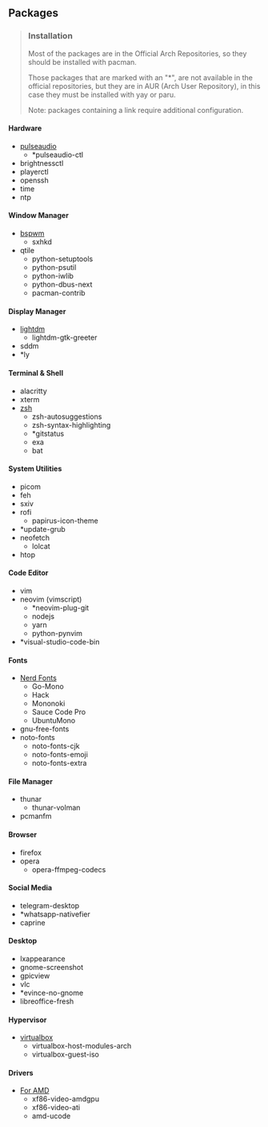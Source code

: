 ## Packages

> ### Installation
>
> Most of the packages are in the Official Arch Repositories, so they should be installed with pacman.
> 
> Those packages that are marked with an "*", are not available in the official repositories, but they are in AUR (Arch User Repository), in this case they must be installed with yay or paru.
> 
> Note: packages containing a link require additional configuration.

#### Hardware

- [pulseaudio](https://wiki.archlinux.org/title/PulseAudio#Running)
  - *pulseaudio-ctl
- brightnessctl
- playerctl
- openssh
- time
- ntp

#### Window Manager

- [bspwm](https://wiki.archlinux.org/title/Bspwm)
  - sxhkd
- qtile
  - python-setuptools
  - python-psutil
  - python-iwlib
  - python-dbus-next
  - pacman-contrib

#### Display Manager

- [lightdm](https://wiki.archlinux.org/title/LightDM#Greeter)
  - lightdm-gtk-greeter
- sddm
- *ly

#### Terminal & Shell

- alacritty
- xterm
- [zsh](https://wiki.archlinux.org/title/Zsh#Making_Zsh_your_default_shell)
  - zsh-autosuggestions
  - zsh-syntax-highlighting
  - *gitstatus
  - exa
  - bat

#### System Utilities

- picom
- feh
- sxiv
- rofi
  - papirus-icon-theme
- *update-grub
- neofetch
  - lolcat
- htop

#### Code Editor

- vim
- neovim (vimscript)
  - *neovim-plug-git
  - nodejs
  - yarn
  - python-pynvim
- *visual-studio-code-bin

#### Fonts

- [Nerd Fonts](https://www.nerdfonts.com/font-downloads)
  - Go-Mono
  - Hack
  - Mononoki
  - Sauce Code Pro
  - UbuntuMono
- gnu-free-fonts
- noto-fonts
  - noto-fonts-cjk
  - noto-fonts-emoji
  - noto-fonts-extra

#### File Manager

- thunar
  - thunar-volman
- pcmanfm

#### Browser

- firefox
- opera
  - opera-ffmpeg-codecs

#### Social Media

- telegram-desktop
- *whatsapp-nativefier
- caprine

#### Desktop

- lxappearance
- gnome-screenshot
- gpicview
- vlc
- *evince-no-gnome
- libreoffice-fresh

#### Hypervisor

- [virtualbox](https://wiki.archlinux.org/title/VirtualBox#Installation_steps_for_Arch_Linux_hosts)
  - virtualbox-host-modules-arch
  - virtualbox-guest-iso

#### Drivers

- [For AMD](https://wiki.archlinux.org/title/AMDGPU)
  - xf86-video-amdgpu
  - xf86-video-ati
  - amd-ucode
